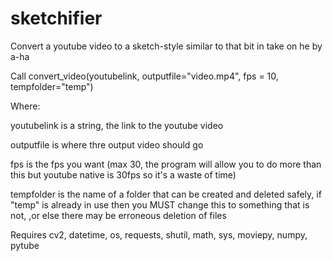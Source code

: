 # sketchifier
Convert a youtube video to a sketch-style similar to that bit in take on he by a-ha

Call convert_video(youtubelink, outputfile="video.mp4", fps = 10, tempfolder="temp")

Where:

youtubelink is a string, the link to the youtube video

outputfile is where thre output video should go

fps is the fps you want (max 30, the program will allow you to do more than this but youtube native is 30fps so it's a waste of time)

tempfolder is the name of a folder that can be created and deleted safely, if "temp" is already in use then you MUST change this to something that is not, ,or else there may be erroneous deletion of files



Requires cv2, datetime, os, requests, shutil, math, sys, moviepy, numpy, pytube
